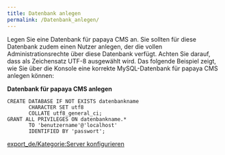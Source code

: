 ```yaml
---
title: Datenbank anlegen
permalink: /Datenbank_anlegen/
---
```


Legen Sie eine Datenbank für papaya CMS an. Sie sollten für diese Datenbank zudem einen Nutzer anlegen, der die vollen Administrationsrechte über diese Datenbank verfügt. Achten Sie darauf, dass als Zeichensatz UTF-8 ausgewählt wird. Das folgende Beispiel zeigt, wie Sie über die Konsole eine korrekte MySQL-Datenbank für papaya CMS anlegen können:

**Datenbank für papaya CMS anlegen**

~~~~ {.sql}
CREATE DATABASE IF NOT EXISTS datenbankname
       CHARACTER SET utf8
       COLLATE utf8_general_ci;
GRANT ALL PRIVILEGES ON datenbankname.*
       TO 'benutzername'@'localhost'
       IDENTIFIED BY 'passwort';
~~~~

[export_de/Kategorie:Server konfigurieren](export_de/Kategorie:Server_konfigurieren )